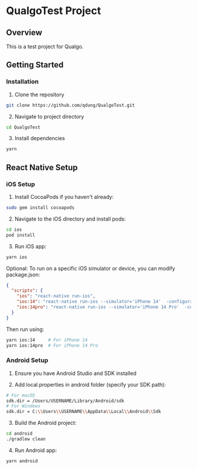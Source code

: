 # QualgoTest Project

## Overview

This is a test project for Qualgo.

## Getting Started

### Installation

1. Clone the repository

```bash
git clone https://github.com/qdung/QualgoTest.git
```

2. Navigate to project directory

```bash
cd QualgoTest
```

3. Install dependencies

```bash
yarn
```

## React Native Setup

### iOS Setup

1. Install CocoaPods if you haven't already:

```bash
sudo gem install cocoapods
```

2. Navigate to the iOS directory and install pods:

```bash
cd ios
pod install
```

3. Run iOS app:

```bash
yarn ios
```

Optional: To run on a specific iOS simulator or device, you can modify package.json:

```json
{
  "scripts": {
    "ios": "react-native run-ios",
    "ios:14": "react-native run-ios --simulator='iPhone 14'  -configuration Debug",
    "ios:14pro": "react-native run-ios --simulator='iPhone 14 Pro'  -configuration Debug"
  }
}
```

Then run using:

```bash
yarn ios:14     # For iPhone 14
yarn ios:14pro  # For iPhone 14 Pro
```

### Android Setup

1. Ensure you have Android Studio and SDK installed

2. Add local.properties in android folder (specify your SDK path):

```bash
# For macOS
sdk.dir = /Users/USERNAME/Library/Android/sdk
# For Windows
sdk.dir = C:\\Users\\USERNAME\\AppData\\Local\\Android\\Sdk
```

3. Build the Android project:

```bash
cd android
./gradlew clean
```

4. Run Android app:

```bash
yarn android
```
